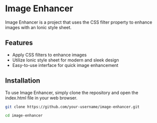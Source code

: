 # Image Enhancer

Image Enhancer is a project that uses the CSS filter property to enhance images with an Ionic style sheet.

## Features

- Apply CSS filters to enhance images
- Utilize Ionic style sheet for modern and sleek design
- Easy-to-use interface for quick image enhancement

## Installation

To use Image Enhancer, simply clone the repository and open the index.html file in your web browser.

```bash
git clone https://github.com/your-username/image-enhancer.git

cd image-enhancer

```
